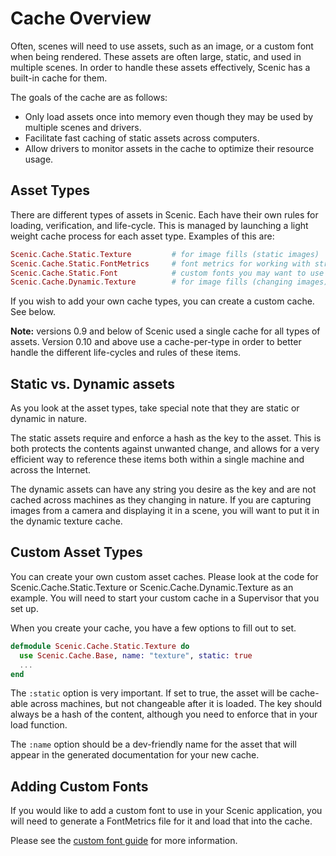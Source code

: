 # Cache Overview

Often, scenes will need to use assets, such as an image, or a custom font when being rendered. These assets are often large, static, and used in multiple scenes. In order to handle these assets effectively, Scenic has a built-in cache for them.

The goals of the cache are as follows:

* Only load assets once into memory even though they may be used by multiple scenes and drivers.
* Facilitate fast caching of static assets across computers.
* Allow drivers to monitor assets in the cache to optimize their resource usage.

## Asset Types

There are different types of assets in Scenic. Each have their own rules for loading, verification, and life-cycle. This is managed by launching a light weight cache process for each asset type. Examples of this are:

```elixir
Scenic.Cache.Static.Texture         # for image fills (static images)
Scenic.Cache.Static.FontMetrics     # font metrics for working with strings
Scenic.Cache.Static.Font            # custom fonts you may want to use
Scenic.Cache.Dynamic.Texture        # for image fills (changing images)
```

If you wish to add your own cache types, you can create a custom cache. See below.

**Note:** versions 0.9 and below of Scenic used a single cache for all types of assets. Version 0.10 and above use a cache-per-type in order to better handle the different life-cycles and rules of these items.

## Static vs. Dynamic assets

As you look at the asset types, take special note that they are static or dynamic in nature.

The static assets require and enforce a hash as the key to the asset. This is both protects
the contents against unwanted change, and allows for a very efficient way to reference these items both within a single machine and across the Internet.

The dynamic assets can have any string you desire as the key and are not cached across machines as they changing in nature. If you are capturing images from a camera and displaying it in a scene, you will want to put it in the dynamic texture cache.

## Custom Asset Types

You can create your own custom asset caches. Please look at the code for Scenic.Cache.Static.Texture or Scenic.Cache.Dynamic.Texture as an example. You will need to start your custom cache in a Supervisor that you set up.

When you create your cache, you have a few options to fill out to set.

```elixir
defmodule Scenic.Cache.Static.Texture do
  use Scenic.Cache.Base, name: "texture", static: true
  ...
end
```

The `:static` option is very important. If set to true, the asset will be cache-able across machines, but not changeable after it is loaded. The key should always be a hash of the content, although you need to enforce that in your load function.

The `:name` option should be a dev-friendly name for the asset that will appear in the generated documentation for your new cache.

## Adding Custom Fonts

If you would like to add a custom font to use in your Scenic application, you will need to generate a FontMetrics file for it and load that into the cache.

Please see the [custom font guide](custom_fonts.html) for more information.